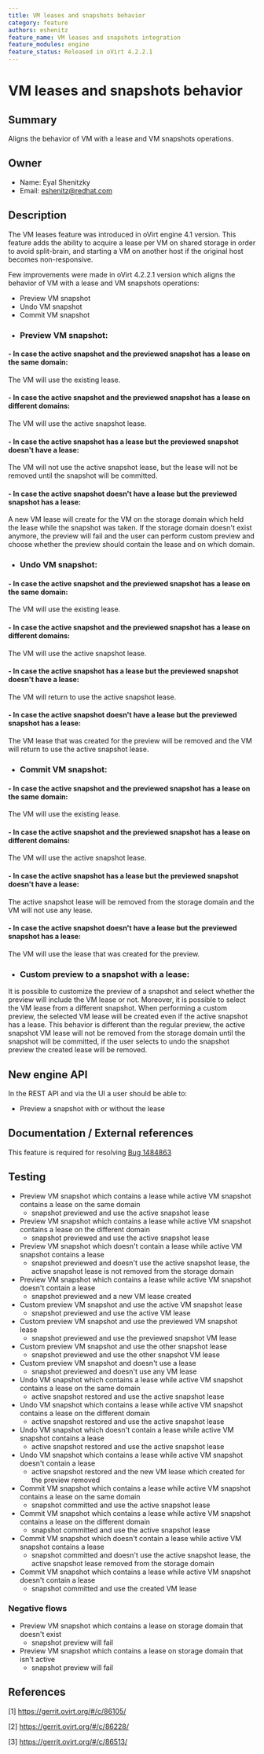 ```yaml
---
title: VM leases and snapshots behavior
category: feature
authors: eshenitz
feature_name: VM leases and snapshots integration
feature_modules: engine
feature_status: Released in oVirt 4.2.2.1
---
```


# VM leases and snapshots behavior

## Summary

Aligns the behavior of VM with a lease and VM snapshots operations.

## Owner

*   Name: Eyal Shenitzky
*   Email: eshenitz@redhat.com

## Description
The VM leases feature was introduced in oVirt engine 4.1 version.
This feature adds the ability to acquire a lease per VM on shared storage in order to avoid split-brain, 
and starting a VM on another host if the original host becomes non-responsive.

Few improvements were made in oVirt 4.2.2.1 version which aligns the behavior of VM with a lease and VM snapshots operations:
-   Preview VM snapshot
-   Undo VM snapshot
-   Commit VM snapshot

* ### Preview VM snapshot:
#### - In case the active snapshot and the previewed snapshot has a lease on the same domain:
The VM will use the existing lease.
#### - In case the active snapshot and the previewed snapshot has a lease on different domains:
The VM will use the active snapshot lease.
#### - In case the active snapshot has a lease but the previewed snapshot doesn't have a lease:
The VM will not use the active snapshot lease, but the lease will not be removed until the snapshot will be committed.
#### - In case the active snapshot doesn't have a lease but the previewed snapshot has a lease:
A new VM lease will create for the VM on the storage domain which held the lease while the snapshot was taken.
If the storage domain doesn't exist anymore, the preview will fail and the user can perform custom preview and choose
whether the preview should contain the lease and on which domain.

* ### Undo VM snapshot:
#### - In case the active snapshot and the previewed snapshot has a lease on the same domain:
The VM will use the existing lease.
#### - In case the active snapshot and the previewed snapshot has a lease on different domains:
The VM will use the active snapshot lease.
#### - In case the active snapshot has a lease but the previewed snapshot doesn't have a lease:
The VM will return to use the active snapshot lease.
#### - In case the active snapshot doesn't have a lease but the previewed snapshot has a lease:
The VM lease that was created for the preview will be removed and the VM will return to use the active snapshot lease.

* ### Commit VM snapshot:
#### - In case the active snapshot and the previewed snapshot has a lease on the same domain:
The VM will use the existing lease.
#### - In case the active snapshot and the previewed snapshot has a lease on different domains:
The VM will use the active snapshot lease.
#### - In case the active snapshot has a lease but the previewed snapshot doesn't have a lease:
The active snapshot lease will be removed from the storage domain and the VM will not use any lease.
#### - In case the active snapshot doesn't have a lease but the previewed snapshot has a lease:
The VM will use the lease that was created for the preview.


* ### Custom preview to a snapshot with a lease:
It is possible to customize the preview of a snapshot and select whether the preview will include 
the VM lease or not.
Moreover, it is possible to select the VM lease from a different snapshot.
When performing a custom preview, the selected VM lease will be created even if the active snapshot 
has a lease.
This behavior is different than the regular preview, the active snapshot VM lease will 
not be removed from the storage domain until the snapshot will be committed, if the user selects to undo the 
snapshot preview the created lease will be removed.

## New engine API

In the REST API and via the UI a user should be able to:

- Preview a snapshot with or without the lease

## Documentation / External references

This feature is required for resolving
[Bug 1484863](https://bugzilla.redhat.com/1484863)

## Testing

- Preview VM snapshot which contains a lease while active VM snapshot contains a lease on the same domain
  - snapshot previewed and use the active snapshot lease
- Preview VM snapshot which contains a lease while active VM snapshot contains a lease on the different domain
  - snapshot previewed and use the active snapshot lease
- Preview VM snapshot which doesn't contain a lease while active VM snapshot contains a lease
  - snapshot previewed and doesn't use the active snapshot lease, the active snapshot lease is not removed from the storage domain
- Preview VM snapshot which contains a lease while active VM snapshot doesn't contain a lease
  - snapshot previewed and a new VM lease created
- Custom preview VM snapshot and use the active VM snapshot lease
  - snapshot previewed and use the active VM lease
- Custom preview VM snapshot and use the previewed VM snapshot lease
  - snapshot previewed and use the previewed snapshot VM lease
- Custom preview VM snapshot and use the other snapshot lease
  - snapshot previewed and use the other snapshot VM lease
- Custom preview VM snapshot and doesn't use a lease
  - snapshot previewed and doesn't use any VM lease
- Undo VM snapshot which contains a lease while active VM snapshot contains a lease on the same domain
  - active snapshot restored and use the active snapshot lease
- Undo VM snapshot which contains a lease while active VM snapshot contains a lease on the different domain
  - active snapshot restored and use the active snapshot lease
- Undo VM snapshot which doesn't contain a lease while active VM snapshot contains a lease
  - active snapshot restored and use the active snapshot lease
- Undo VM snapshot which contains a lease while active VM snapshot doesn't contain a lease
  - active snapshot restored and the new VM lease which created for the preview removed
- Commit VM snapshot which contains a lease while active VM snapshot contains a lease on the same domain
  - snapshot committed and use the active snapshot lease
- Commit VM snapshot which contains a lease while active VM snapshot contains a lease on the different domain
  - snapshot committed and use the active snapshot lease
- Commit VM snapshot which doesn't contain a lease while active VM snapshot contains a lease
  - snapshot committed and doesn't use the active snapshot lease, the active snapshot lease removed from the storage domain
- Commit VM snapshot which contains a lease while active VM snapshot doesn't contain a lease
  - snapshot committed and use the created VM lease

### Negative flows
- Preview VM snapshot which contains a lease on storage domain that doesn't exist
  - snapshot preview will fail
- Preview VM snapshot which contains a lease on storage domain that isn't active
  - snapshot preview will fail

## References

[1] <https://gerrit.ovirt.org/#/c/86105/>

[2] <https://gerrit.ovirt.org/#/c/86228/>

[3] <https://gerrit.ovirt.org/#/c/86513/>




